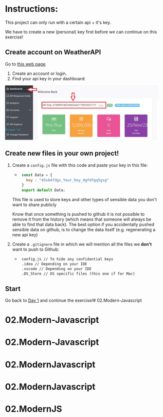 # Instructions:

This project can only run with a certain api + it's key.

We have to create a new (personal) key first before we can continue on this exercise!

## Create account on WeatherAPI

Go to [this web page](https://www.weatherapi.com/).

1. Create an account or login.
2. Find your api key in your dashboard:

![](./myApiKeys.jpg)

## Create new files in your own project!

1. Create a `config.js` file with this code and paste your key in this file:
   * ```js
      const Data = {
        key : "45s64fdgs_Your_Key_dgfdfgq5gsg"
      }
      export default Data;
      ```
   This file is used to store keys and other types of sensible data you don't want to share publicly

   Know that once something is pushed to github it is not possible to remove it from the history (which means that someone will always be able to find that data back). The best option if you accidentally pushed sensible data on github, is to change the data itself (e.g. regenerating a new api key)
2. Create a `.gitignore` file in which we will mention all the files we **don't** want to push to Github:
   * ```
      config.js // To hide any confidential keys
      .idea // Depending on your IDE
      .vscode // Depending on your IDE
      .DS_Store // OS specific files (this one if for Mac)
      ```
## Start

Go back to [Day 1](../Part1-Refactor) and continue the exercise!# 02.Modern-Javascript
# 02.Modern-Javascript
# 02.Modern-Javascript
# 02.ModernJavascript
# 02.ModernJavascript
# 02.ModernJS
